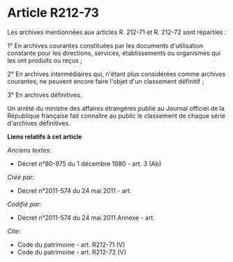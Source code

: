 # Article R212-73

Les archives mentionnées aux articles R. 212-71 et R. 212-72 sont réparties :

1° En archives courantes constituées par les documents d'utilisation constante pour les directions, services, établissements
ou organismes qui les ont produits ou reçus ;

2° En archives intermédiaires qui, n'étant plus considérées comme archives courantes, ne peuvent encore faire l'objet d'un
classement définitif ;

3° En archives définitives.

Un arrêté du ministre des affaires étrangères publié au Journal officiel de la République française fait connaître au public
le classement de chaque série d'archives définitives.

**Liens relatifs à cet article**

_Anciens textes_:

  - Décret n°80-975 du 1 décembre 1980 - art. 3 (Ab)

_Créé par_:

  - Décret n°2011-574 du 24 mai 2011  - art.

_Codifié par_:

  - Décret n°2011-574 du 24 mai 2011 Annexe - art.

_Cite_:

  - Code du patrimoine - art. R212-71 (V)
  - Code du patrimoine - art. R212-72 (V)
